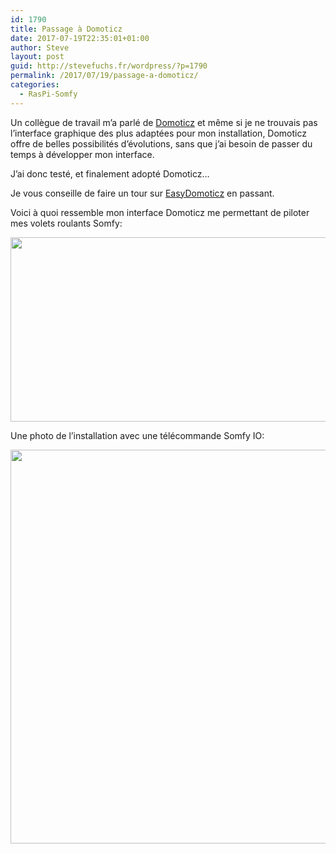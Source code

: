 ```yaml
---
id: 1790
title: Passage à Domoticz
date: 2017-07-19T22:35:01+01:00
author: Steve
layout: post
guid: http://stevefuchs.fr/wordpress/?p=1790
permalink: /2017/07/19/passage-a-domoticz/
categories:
  - RasPi-Somfy
---
```

Un collègue de travail m&rsquo;a parlé de [Domoticz](https://domoticz.com/) et même si je ne trouvais pas l&rsquo;interface graphique des plus adaptées pour mon installation, Domoticz offre de belles possibilités d&rsquo;évolutions, sans que j&rsquo;ai besoin de passer du temps à développer mon interface.

J&rsquo;ai donc testé, et finalement adopté Domoticz&#8230;

Je vous conseille de faire un tour sur [EasyDomoticz](https://easydomoticz.com/) en passant.

Voici à quoi ressemble mon interface Domoticz me permettant de piloter mes volets roulants Somfy:

<a href="http://stevefuchs.fr/wordpress/2017/07/19/passage-a-domoticz/2017-07-19_223923/" rel="attachment wp-att-1791"><img class="alignleft size-large wp-image-1791" src="https://i0.wp.com/stevefuchs.fr/wordpress/wp-content/uploads/2017/07/2017-07-19_223923.png?resize=840%2C295" alt="" width="840" height="295" srcset="https://i0.wp.com/stevefuchs.fr/wordpress/wp-content/uploads/2017/07/2017-07-19_223923.png?resize=1024%2C360 1024w, https://i0.wp.com/stevefuchs.fr/wordpress/wp-content/uploads/2017/07/2017-07-19_223923.png?resize=300%2C106 300w, https://i0.wp.com/stevefuchs.fr/wordpress/wp-content/uploads/2017/07/2017-07-19_223923.png?resize=768%2C270 768w, https://i0.wp.com/stevefuchs.fr/wordpress/wp-content/uploads/2017/07/2017-07-19_223923.png?w=1196 1196w" sizes="(max-width: 709px) 85vw, (max-width: 909px) 67vw, (max-width: 1362px) 62vw, 840px" data-recalc-dims="1" /></a>

Une photo de l&rsquo;installation avec une télécommande Somfy IO:

<a href="http://stevefuchs.fr/wordpress/2017/07/19/passage-a-domoticz/20170719_224307/" rel="attachment wp-att-1792"><img class="alignleft size-large wp-image-1792" src="https://i1.wp.com/stevefuchs.fr/wordpress/wp-content/uploads/2017/07/20170719_224307.jpg?resize=840%2C630" alt="" width="840" height="630" srcset="https://i1.wp.com/stevefuchs.fr/wordpress/wp-content/uploads/2017/07/20170719_224307.jpg?resize=1024%2C768 1024w, https://i1.wp.com/stevefuchs.fr/wordpress/wp-content/uploads/2017/07/20170719_224307.jpg?resize=300%2C225 300w, https://i1.wp.com/stevefuchs.fr/wordpress/wp-content/uploads/2017/07/20170719_224307.jpg?resize=768%2C576 768w, https://i1.wp.com/stevefuchs.fr/wordpress/wp-content/uploads/2017/07/20170719_224307.jpg?resize=1200%2C900 1200w, https://i1.wp.com/stevefuchs.fr/wordpress/wp-content/uploads/2017/07/20170719_224307.jpg?w=1680 1680w, https://i1.wp.com/stevefuchs.fr/wordpress/wp-content/uploads/2017/07/20170719_224307.jpg?w=2520 2520w" sizes="(max-width: 709px) 85vw, (max-width: 909px) 67vw, (max-width: 1362px) 62vw, 840px" data-recalc-dims="1" /></a>